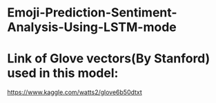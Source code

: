 # Emoji-Prediction-Sentiment-Analysis-Using-LSTM-mode
# Link of Glove vectors(By Stanford) used in this model:
   https://www.kaggle.com/watts2/glove6b50dtxt
